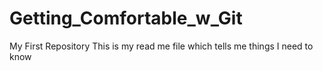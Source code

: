 # Getting_Comfortable_w_Git
My First Repository
This is my read me file which tells me things I need to know
